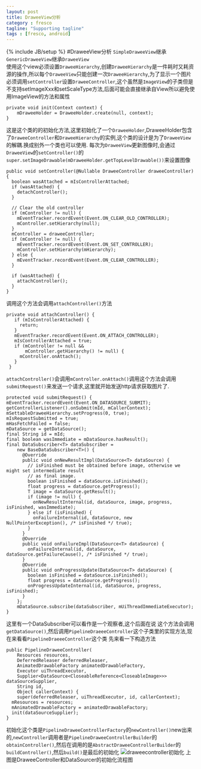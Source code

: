 ```yaml
---
layout: post
title: DraweeView分析
category : fresco
tagline: "Supporting tagline"
tags : [fresco, android]
---
```

{% include JB/setup %}
#DraweeView分析
```SimpleDraweeView```继承```GenericDraweeView```继承```DraweeView```  
使用这个view必须设置```DraweeHierarchy```,创建```DraweeHierarchy```是一件耗时又耗资源的操作,所以每个```DraweeView```只能创建一次```DraweeHierarchy```,为了显示一个图片
必须调用```setController```设置```DraweeController```,这个虽然是```ImageView```的子类但是不支持setImageXxx和setScaleType方法,后面可能会直接继承自View所以避免使用ImageView的方法和属性

    private void init(Context context) {
        mDraweeHolder = DraweeHolder.create(null, context);
    }

这是这个类的的初始化方法,这里初始化了一个```DraweeHolder```,DraweeHolder包含了```DraweeController```和```DraweeHierarchy```的实例,这个类的设计是为了```DraweeView```的解耦.换成别外一个类也可以使用.
每次为````DraweeView````更新图像时,会通过```DraweeView```的```setController()```的```super.setImageDrawable(mDraweeHolder.getTopLevelDrawable())```来设置图像

    public void setController(@Nullable DraweeController draweeController) {
      boolean wasAttached = mIsControllerAttached;
      if (wasAttached) {
        detachController();
      }

      // Clear the old controller
      if (mController != null) {
        mEventTracker.recordEvent(Event.ON_CLEAR_OLD_CONTROLLER);
        mController.setHierarchy(null);
      }
      mController = draweeController;
      if (mController != null) {
        mEventTracker.recordEvent(Event.ON_SET_CONTROLLER);
        mController.setHierarchy(mHierarchy);
      } else {
        mEventTracker.recordEvent(Event.ON_CLEAR_CONTROLLER);
      }

      if (wasAttached) {
        attachController();
      }
    }

调用这个方法会调用```attachController()```方法

    private void attachController() {
       if (mIsControllerAttached) {
         return;
       }
       mEventTracker.recordEvent(Event.ON_ATTACH_CONTROLLER);
       mIsControllerAttached = true;
       if (mController != null &&
           mController.getHierarchy() != null) {
         mController.onAttach();
       }
     }
 ```attachController()```会调用```mController.onAttach()```调用这个方法会调用```submitRequest()```来发送一个请求,这里就开始发送http请求获取图片了.

    protected void submitRequest() {
    mEventTracker.recordEvent(Event.ON_DATASOURCE_SUBMIT);
    getControllerListener().onSubmit(mId, mCallerContext);
    mSettableDraweeHierarchy.setProgress(0, true);
    mIsRequestSubmitted = true;
    mHasFetchFailed = false;
    mDataSource = getDataSource();
    final String id = mId;
    final boolean wasImmediate = mDataSource.hasResult();
    final DataSubscriber<T> dataSubscriber =
        new BaseDataSubscriber<T>() {
          @Override
          public void onNewResultImpl(DataSource<T> dataSource) {
            // isFinished must be obtained before image, otherwise we might set intermediate result
            // as final image.
            boolean isFinished = dataSource.isFinished();
            float progress = dataSource.getProgress();
            T image = dataSource.getResult();
            if (image != null) {
              onNewResultInternal(id, dataSource, image, progress, isFinished, wasImmediate);
            } else if (isFinished) {
              onFailureInternal(id, dataSource, new NullPointerException(), /* isFinished */ true);
            }
          }
          @Override
          public void onFailureImpl(DataSource<T> dataSource) {
            onFailureInternal(id, dataSource, dataSource.getFailureCause(), /* isFinished */ true);
          }
          @Override
          public void onProgressUpdate(DataSource<T> dataSource) {
            boolean isFinished = dataSource.isFinished();
            float progress = dataSource.getProgress();
            onProgressUpdateInternal(id, dataSource, progress, isFinished);
          }
        };
        mDataSource.subscribe(dataSubscriber, mUiThreadImmediateExecutor);
    }

这里有一个DataSubscriber可以看作是一个观察者,这个后面在说
这个方法会调用```getDataSource()```,然后调用```PipelineDraeeeController```这个子类里的实现方法,现在来看看```PipelineDraeeeController```这个类
先来看一下构造方法

    public PipelineDraweeController(
        Resources resources,
        DeferredReleaser deferredReleaser,
        AnimatedDrawableFactory animatedDrawableFactory,
        Executor uiThreadExecutor,
        Supplier<DataSource<CloseableReference<CloseableImage>>> dataSourceSupplier,
        String id,
        Object callerContext) {
        super(deferredReleaser, uiThreadExecutor, id, callerContext);
      mResources = resources;
      mAnimatedDrawableFactory = animatedDrawableFactory;
      init(dataSourceSupplier);
    }

初始化这个类是```PipelineDraweeControllerFactory```的```newController()```new出来的,```newController```调用者是```PipelineDraweeControllerBuilder```的```obtainController()```,然后在调用的是```AbstractDraweeControllerBuilder```的```buildController()```,然后```build()```是最后的初始化
![draweecontroller初始化](http://wlanjie.github.io/blog/image/draweecontroller_and_datasource_init.jpg)
上图是DraweeController和DataSourcer的初始化流程图
